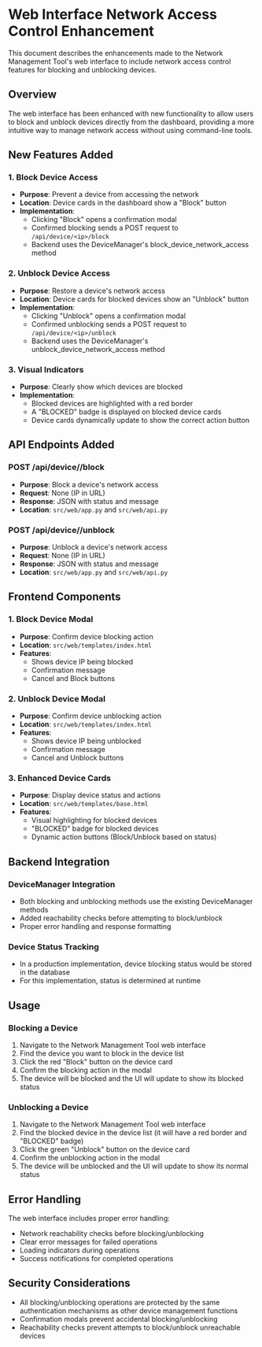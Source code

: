 # Web Interface Network Access Control Enhancement

This document describes the enhancements made to the Network Management Tool's web interface to include network access control features for blocking and unblocking devices.

## Overview

The web interface has been enhanced with new functionality to allow users to block and unblock devices directly from the dashboard, providing a more intuitive way to manage network access without using command-line tools.

## New Features Added

### 1. Block Device Access
- **Purpose**: Prevent a device from accessing the network
- **Location**: Device cards in the dashboard show a "Block" button
- **Implementation**: 
  - Clicking "Block" opens a confirmation modal
  - Confirmed blocking sends a POST request to `/api/device/<ip>/block`
  - Backend uses the DeviceManager's block_device_network_access method

### 2. Unblock Device Access
- **Purpose**: Restore a device's network access
- **Location**: Device cards for blocked devices show an "Unblock" button
- **Implementation**: 
  - Clicking "Unblock" opens a confirmation modal
  - Confirmed unblocking sends a POST request to `/api/device/<ip>/unblock`
  - Backend uses the DeviceManager's unblock_device_network_access method

### 3. Visual Indicators
- **Purpose**: Clearly show which devices are blocked
- **Implementation**: 
  - Blocked devices are highlighted with a red border
  - A "BLOCKED" badge is displayed on blocked device cards
  - Device cards dynamically update to show the correct action button

## API Endpoints Added

### POST /api/device/<ip>/block
- **Purpose**: Block a device's network access
- **Request**: None (IP in URL)
- **Response**: JSON with status and message
- **Location**: `src/web/app.py` and `src/web/api.py`

### POST /api/device/<ip>/unblock
- **Purpose**: Unblock a device's network access
- **Request**: None (IP in URL)
- **Response**: JSON with status and message
- **Location**: `src/web/app.py` and `src/web/api.py`

## Frontend Components

### 1. Block Device Modal
- **Purpose**: Confirm device blocking action
- **Location**: `src/web/templates/index.html`
- **Features**: 
  - Shows device IP being blocked
  - Confirmation message
  - Cancel and Block buttons

### 2. Unblock Device Modal
- **Purpose**: Confirm device unblocking action
- **Location**: `src/web/templates/index.html`
- **Features**: 
  - Shows device IP being unblocked
  - Confirmation message
  - Cancel and Unblock buttons

### 3. Enhanced Device Cards
- **Purpose**: Display device status and actions
- **Location**: `src/web/templates/base.html`
- **Features**: 
  - Visual highlighting for blocked devices
  - "BLOCKED" badge for blocked devices
  - Dynamic action buttons (Block/Unblock based on status)

## Backend Integration

### DeviceManager Integration
- Both blocking and unblocking methods use the existing DeviceManager methods
- Added reachability checks before attempting to block/unblock
- Proper error handling and response formatting

### Device Status Tracking
- In a production implementation, device blocking status would be stored in the database
- For this implementation, status is determined at runtime

## Usage

### Blocking a Device
1. Navigate to the Network Management Tool web interface
2. Find the device you want to block in the device list
3. Click the red "Block" button on the device card
4. Confirm the blocking action in the modal
5. The device will be blocked and the UI will update to show its blocked status

### Unblocking a Device
1. Navigate to the Network Management Tool web interface
2. Find the blocked device in the device list (it will have a red border and "BLOCKED" badge)
3. Click the green "Unblock" button on the device card
4. Confirm the unblocking action in the modal
5. The device will be unblocked and the UI will update to show its normal status

## Error Handling

The web interface includes proper error handling:
- Network reachability checks before blocking/unblocking
- Clear error messages for failed operations
- Loading indicators during operations
- Success notifications for completed operations

## Security Considerations

- All blocking/unblocking operations are protected by the same authentication mechanisms as other device management functions
- Confirmation modals prevent accidental blocking/unblocking
- Reachability checks prevent attempts to block/unblock unreachable devices